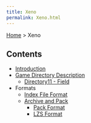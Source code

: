 ```yaml
---
title: Xeno
permalink: Xeno.html
---
```


[Home](Main%20Page.md) > Xeno

## Contents

-   [Introduction][]
-   [Game Directory Description][]
    -   [Directory11 - Field][]
-   Formats
    -   [Index File Format][]
    -   [Archive and Pack][]
        -   [Pack Format][]
        -   [LZS Format][]

  [Introduction]: Xeno/Introduction.md "wikilink"
  [Game Directory Description]: Xeno/GameDirectoryDescription.md "wikilink"
  [Directory11 - Field]: Xeno/GameDirectoryDescription/Directory11%20Field.md
    "wikilink"
  [Index File Format]: Xeno/IndexFileFormat.md "wikilink"
  [Archive and Pack]: Xeno/ArchiveAndPack.md "wikilink"
  [Pack Format]: Xeno/ArchiveAndPack/PackFormat.md "wikilink"
  [LZS Format]: Xeno/ArchiveAndPack/LZSFormat.md "wikilink"
